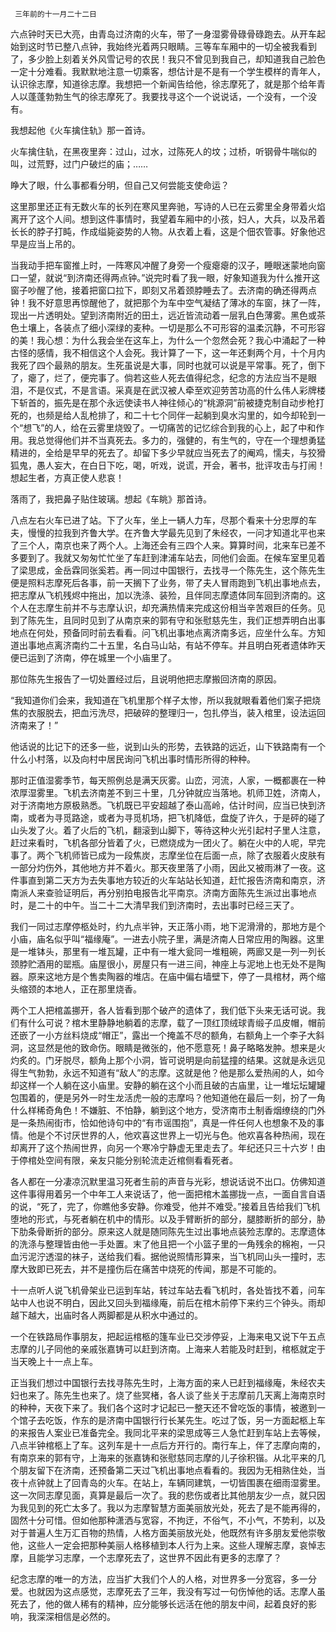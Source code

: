      三年前的十一月二十二日 

   六点钟时天已大亮，由青岛过济南的火车，带了一身湿雾骨碌骨碌跑去。从开车起始到这时节已整八点钟，我始终光着两只眼睛。三等车车厢中的一切全被我看到了，多少脸上刻着关外风雪记号的农民！我只不曾见到我自己，却知道我自己脸色一定十分难看。我默默地注意一切乘客，想估计是不是有一个学生模样的青年人，认识徐志摩，知道徐志摩。我想把一个新闻告给他，徐志摩死了，就是那个给年青人以蓬蓬勃勃生气的徐志摩死了。我要找寻这个一个说说话，一个没有，一个没有。

   我想起他《火车擒住轨》那一首诗。 

   火车擒住轨，在黑夜里奔：过山，过水，过陈死人的坟；过桥，听钢骨牛喘似的叫，过荒野，过门户破烂的庙；…… 

   睁大了眼，什么事都看分明，但自己又何尝能支使命运？ 

   这里那里还正有无数火车的长列在寒风里奔驰，写诗的人已在云雾里全身带着火焰离开了这个人间。想到这件事情时，我望着车厢中的小孩，妇人，大兵，以及吊着长长的脖子打盹，作成缢毙姿势的人物。从衣着上看，这是个佃农管事。好象他迟早是应当上吊的。

   当我动手把车窗推上时，一阵寒风冲醒了身旁一个瘦瘪瘪的汉子，睡眼迷蒙地向窗口一望，就说“到济南还得两点钟。”说完时看了我一眼，好象知道我为什么推开这窗子吵醒了他，接着把窗口拉下，即刻又吊着颈脖睡去了。去济南的确还得两点钟！我不好意思再惊醒他了，就把那个为车中空气凝结了薄冰的车窗，抹了一阵，现出一片透明处。望到济南附近的田土，远近皆流动着一层乳白色薄雾。黑色或茶色土壤上，各装点了细小深绿的麦种。一切是那么不可形容的温柔沉静，不可形容的美！我心想：为什么我会坐在这车上，为什么一个忽然会死？我心中涌起了一种古怪的感情，我不相信这个人会死。我计算了一下，这一年还剩两个月，十个月内我死了四个最熟的朋友。生死虽说是大事，同时也就可以说是平常事。死了，倒下了，瘪了，烂了，便完事了。倘若这些人死去值得纪念，纪念的方法应当不是眼泪，不是仪式，不是言语。采真是在武汉被人牵至欢迎劳苦功高的什么伟人彩牌楼下斩首的，振先是在那个永远使读书人神往倾心的“桃源洞”前被捷克制自动步枪打死的，也频是给人乱枪排了，和二十七个同伴一起躺到臭水沟里的，如今却轮到一个“想飞”的人，给在云雾里烧毁了。一切痛苦的记忆综合到我的心上，起了中和作用。我总觉得他们并不当真死去。多力的，强健的，有生气的，守在一个理想勇猛精进的，全给是早早的死去了。却留下多少早就应当死去了的阉鸡，懦夫，与狡猾狐鬼，愚人妄大，在白日下吃，喝，听戏，说谎，开会，著书，批评攻击与打闹！想起生者，方真正使人悲哀！

   落雨了，我把鼻子贴住玻璃。想起《车眺》那首诗。 

   八点左右火车已进了站。下了火车，坐上一辆人力车，尽那个看来十分忠厚的车夫，慢慢的拉我到齐鲁大学。在齐鲁大学最先见到了朱经农，一问才知道北平也来了三个人，南京也来了两个人。上海还会有三四个人来。算算时间，北来车已差不多要到了。我就又匆匆忙忙坐了车赶到津浦车站去，同他们会面。在候车室里见着了梁思成，金岳霖同张奚若。再一同过中国银行，去找寻一个陈先生，这个陈先生便是照料志摩死后各事，前一天搁下了业务，带了夫人冒雨跑到飞机出事地点去，把志摩从飞机残烬中拖出，加以洗涤、装殓，且伴同志摩遗体同车回到济南的。这个人在志摩生前并不与志摩认识，却充满热情来完成这份相当辛苦艰巨的任务。见到了陈先生，且同时见到了从南京来的郭有守和张慰慈先生，我们正想弄明白出事地点在何处，预备同时前去看看。问飞机出事地点离济南多远，应坐什么车。方知道出事地点离济南约二十五里，名白马山站，有站不停车。并且明白死者遗体昨天便已运到了济南，停在城里一个小庙里了。

   那位陈先生报告了一切处置经过后，且说明他把志摩搬回济南的原因。 

   “我知道你们会来，我知道在飞机里那个样子太惨，所以我就眼看着他们案子把烧焦的衣服脱去，把血污洗尽，把破碎的整理归一，包扎停当，装入棺里，设法运回济南来了！” 

   他话说的比记下的还多一些，说到山头的形势，去铁路的远近，山下铁路南有一个什么小村落，以及向村中居民询问飞机出事时情形所得的种种。 

   那时正值湿雾季节，每天照例总是满天灰雾。山峦，河流，人家，一概都裹在一种浓厚湿雾里。飞机去济南差不到三十里，几分钟就应当落地。机师卫姓，济南人，对于济南地方原极熟悉。飞机既已平安超越了泰山高岭，估计时间，应当已快到济南，或者为寻觅路途，或者为寻觅机场，把飞机降低，盘旋了许久，于是砰的碰了山头发了火。着了火后的飞机，翻滚到山脚下，等待这种火光引起村子里人注意，赶过来看时，飞机各部分皆着了火，已燃烧成为一团火了。躺在火中的人呢，早完事了。两个飞机师皆已成为一段焦炭，志摩坐位在后面一点，除了衣服着火皮肤有一部分灼伤外，其他地方并不着火。那天夜里落了小雨，因此又被雨淋了一夜。这件事直到第二天方为去失事地方较近的火车站站长知道，赶忙报告济南和南京，济南派人来查验证明后，再分别拍电报告北平南京。济南方面陈先生派过出事地点时，是二十的中午。当二十二大清早我们到济南时，去出事时已经三天了。

   我们一同过志摩停柩处时，约九点半钟，天正落小雨，地下泥滑滑的，那地方是个小庙，庙名似乎叫“福缘庵”。一进去小院子里，满是济南人日常应用的陶器。这里是一堆钵头，那里有一堆瓦罐，正中有一堆大瓮同一堆粗碗，两廊又是一列一列长颈脖贮酒用的罂瓶。庙屋很小，房屋只有一进三间，神座上与泥地上也无处不是陶器。原来这地方是个售卖陶器的堆店。在庙中偏右墙壁下，停了一具棺材，两个缩头缩颈的本地人，正在那里烧香。

   两个工人把棺盖挪开，各人皆看到那个破产的遗体了，我们低下头来无话可说。我们有什么可说？棺木里静静地躺着的志摩，载了一顶红顶绒球青缎子瓜皮帽，帽前还嵌了一小方丝料烧成“帽正”，露出一个掩盖不尽的额角，右额角上一个李子大斜洞，这显然是他的致命伤。眼睛是微张的，他不愿意死！鼻子略略发肿。想来是火灼炙的。门牙脱尽，额角上那个小洞，皆可说明是向前猛撞的结果。这就是永远见得生气勃勃，永远不知道有“敌人”的志摩。这就是他？他是那么爱热闹的人，如今却这样一个人躺在这小庙里。安静的躺在这个小而且破的古庙里，让一堆坛坛罐罐包围着的，便是另外一时生龙活虎一般的志摩吗？他知道他在最后一刻，扮了一角什么样稀奇角色！不嫌脏、不怕静，躺到这个地方，受济南市土制香烟缭绕的门外是一条热闹街市，恰如他诗句中的“有市谣围抱”，真是一件任何人也想象不及的事情。他是个不讨厌世界的人，他欢喜这世界上一切光与色。他欢喜各种热闹，现在却离开了这个热闹世界，向另一个寒冷宁静虚无里走去了。年纪还只三十六岁！由于停棺处空间有限，亲友只能分别轮流走近棺侧看看死者。

   各人都在一分凄凉沉默里温习死者生前的声音与光彩，想说话说不出口。仿佛知道这件事得用着另一个中年工人来说话了，他一面把棺木盖挪拢一点，一面自言自语的说，“死了，完了，你瞧他多安静。你难受，他并不难受。”接着且告给我们飞机堕地的形式，与死者躺在机中的情形。以及手臂断折的部分，腿膝断折的部分，胁下肋条骨断折的部分。原来这人就是随同陈先生过出事地点装殓志摩的。志摩遗体的洗涤与整理皆由他一手处置。末了他且把一个小篮子里的一角残余的棉袍，一只血污泥泞透湿的袜子，送给我们看。据他说照情形算来，当飞机同山头一撞时，志摩大致即已死去，并不是撞伤后在痛苦中烧死的传闻，那是不可能的。

   十一点听人说飞机骨架业已运到车站，转过车站去看飞机时，各处皆找不着，问车站中人也说不明白，因此又回头到福缘庵，前后在棺木前停下来约三个钟头。雨却越下越大，出庙时各人两脚都是从积水中通过的。

   一个在铁路局作事朋友，把起运棺柩的篷车业已交涉停妥，上海来电又说下午五点志摩的儿子同他的亲戚张嘉铸可以赶到济南。上海来人若能及时赶到，棺柩就定于当天晚上十一点上车。

   正当我们想过中国银行去找寻陈先生时，上海方面的来人已赶到福缘庵，朱经农夫妇也来了。陈先生也来了。烧了些冥楮，各人谈了些关于志摩前几天离上海南京时的种种，天夜下来了。我们各个这时才记起已一整天还不曾吃饭的事情，被邀到一个馆子去吃饭，作东的是济南中国银行行长某先生。吃过了饭，另一方面起柩上车的来报告人案业已准备完全。我同北平来的梁思成等三人急忙赶到车站上去等候，八点半钟棺柩上了车。这列车是十一点后方开行的。南行车上，伴了志摩向南的，有南京来的郭有守，上海来的张嘉铸和张慰慈同志摩的儿子徐积锴。从北平来的几个朋友留下在济南，还预备第二天过飞机出事地点看看的。我因为无相熟住处，当夜十点钟就上了回青岛的火车。在站上，车辆同建筑，一切皆围裹在细雨湿雾里。这一次同志摩见面，真算是最后一次了。我的悲伤或者比其他朋友少一点，就只因为我见到的死亡太多了。我以为志摩智慧方面美丽放光处，死去了是不能再得的，固然十分可惜。但如他那种潇洒与宽容，不拘迂，不俗气，不小气，不势利，以及对于普遍人生万汇百物的热情，人格方面美丽放光处，他既然有许多朋友爱他崇敬他，这些人一定会把那种美丽人格移植到本人行为上来。这些人理解志摩，哀悼志摩，且能学习志摩，一个志摩死去了，这世界不因此有更多的志摩了？

   纪念志摩的唯一的方法，应当扩大我们个人的人格，对世界多一分宽容，多一分爱。也就因为这点感觉，志摩死去了三年，我没有写过一句伤悼他的话。志摩人虽死去了，他的做人稀有的精神，应分能够长远活在他的朋友中间，起着良好的影响，我深深相信是必然的。

